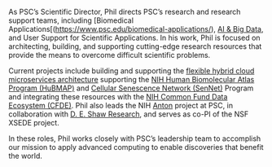 As PSC’s Scientific Director, Phil directs PSC’s research and research
support teams, including [Biomedical Applications[(https://www.psc.edu/biomedical-applications/), [AI & Big Data](https://www.cmu.edu/psc/aibd/), and
User Support for Scientific Applications. In his work, Phil is focused
on architecting, building, and supporting cutting-edge research
resources that provide the means to overcome difficult scientific
problems.
 
Current projects include building and supporting the [flexible hybrid
cloud microservices
architecture](https://software.docs.hubmapconsortium.org/hubmap-services-arch.html)
supporting the [NIH Human Biomolecular Atlas Program
(HuBMAP)](https://hubmapconsortium.org) and [Cellular Senescence
Network (SenNet)](https://sennetconsortium.org/) Program and
integrating these resources with the [NIH Common Fund Data Ecosystem
(CFDE)](https://www.nih-cfde.org/). Phil also leads the NIH
[Anton](https://www.psc.edu/resources/anton/) project at PSC, in
collaboration with [D. E. Shaw
Research](https://www.deshawresearch.com/), and serves as co-PI of the
NSF XSEDE project.
 
In these roles, Phil works closely with PSC’s leadership team to
accomplish our mission to apply advanced computing to enable
discoveries that benefit the world.
